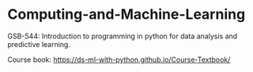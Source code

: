 # Computing-and-Machine-Learning
GSB-544: Introduction to programming in python for data analysis and predictive learning.

Course book: https://ds-ml-with-python.github.io/Course-Textbook/
